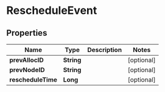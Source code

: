 

# RescheduleEvent


## Properties

Name | Type | Description | Notes
------------ | ------------- | ------------- | -------------
**prevAllocID** | **String** |  |  [optional]
**prevNodeID** | **String** |  |  [optional]
**rescheduleTime** | **Long** |  |  [optional]



